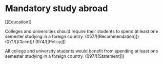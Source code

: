 # Mandatory study abroad

[[Education]]

Colleges and universities should require their students to spend at least one semester studying in a foreign country.
(057/[[Recommendation]])
(071/[[Claim]])
(074/[[Policy]])

All college and university students would benefit from spending at least one semester studying in a foreign country.
(097/[[Statement]])
